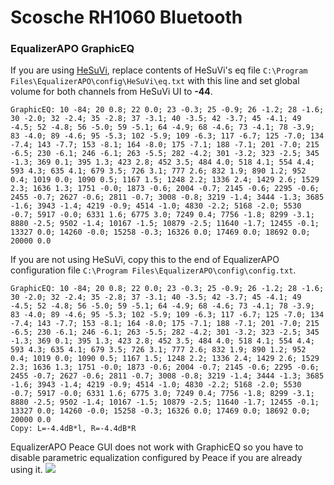 # Scosche RH1060 Bluetooth
### EqualizerAPO GraphicEQ
If you are using [HeSuVi](https://sourceforge.net/projects/hesuvi/), replace contents of HeSuVi's eq file `C:\Program Files\EqualizerAPO\config\HeSuVi\eq.txt` with this line and set global volume for both channels from HeSuVi UI to **-44**.
```
GraphicEQ: 10 -84; 20 0.8; 22 0.0; 23 -0.3; 25 -0.9; 26 -1.2; 28 -1.6; 30 -2.0; 32 -2.4; 35 -2.8; 37 -3.1; 40 -3.5; 42 -3.7; 45 -4.1; 49 -4.5; 52 -4.8; 56 -5.0; 59 -5.1; 64 -4.9; 68 -4.6; 73 -4.1; 78 -3.9; 83 -4.0; 89 -4.6; 95 -5.3; 102 -5.9; 109 -6.3; 117 -6.7; 125 -7.0; 134 -7.4; 143 -7.7; 153 -8.1; 164 -8.0; 175 -7.1; 188 -7.1; 201 -7.0; 215 -6.5; 230 -6.1; 246 -6.1; 263 -5.5; 282 -4.2; 301 -3.2; 323 -2.5; 345 -1.3; 369 0.1; 395 1.3; 423 2.8; 452 3.5; 484 4.0; 518 4.1; 554 4.4; 593 4.3; 635 4.1; 679 3.5; 726 3.1; 777 2.6; 832 1.9; 890 1.2; 952 0.4; 1019 0.0; 1090 0.5; 1167 1.5; 1248 2.2; 1336 2.4; 1429 2.6; 1529 2.3; 1636 1.3; 1751 -0.0; 1873 -0.6; 2004 -0.7; 2145 -0.6; 2295 -0.6; 2455 -0.7; 2627 -0.6; 2811 -0.7; 3008 -0.8; 3219 -1.4; 3444 -1.3; 3685 -1.6; 3943 -1.4; 4219 -0.9; 4514 -1.0; 4830 -2.2; 5168 -2.0; 5530 -0.7; 5917 -0.0; 6331 1.6; 6775 3.0; 7249 0.4; 7756 -1.8; 8299 -3.1; 8880 -2.5; 9502 -1.4; 10167 -1.5; 10879 -2.5; 11640 -1.7; 12455 -0.1; 13327 0.0; 14260 -0.0; 15258 -0.3; 16326 0.0; 17469 0.0; 18692 0.0; 20000 0.0
```
If you are not using HeSuVi, copy this to the end of EqualizerAPO configuration file `C:\Program Files\EqualizerAPO\config\config.txt`.
```
GraphicEQ: 10 -84; 20 0.8; 22 0.0; 23 -0.3; 25 -0.9; 26 -1.2; 28 -1.6; 30 -2.0; 32 -2.4; 35 -2.8; 37 -3.1; 40 -3.5; 42 -3.7; 45 -4.1; 49 -4.5; 52 -4.8; 56 -5.0; 59 -5.1; 64 -4.9; 68 -4.6; 73 -4.1; 78 -3.9; 83 -4.0; 89 -4.6; 95 -5.3; 102 -5.9; 109 -6.3; 117 -6.7; 125 -7.0; 134 -7.4; 143 -7.7; 153 -8.1; 164 -8.0; 175 -7.1; 188 -7.1; 201 -7.0; 215 -6.5; 230 -6.1; 246 -6.1; 263 -5.5; 282 -4.2; 301 -3.2; 323 -2.5; 345 -1.3; 369 0.1; 395 1.3; 423 2.8; 452 3.5; 484 4.0; 518 4.1; 554 4.4; 593 4.3; 635 4.1; 679 3.5; 726 3.1; 777 2.6; 832 1.9; 890 1.2; 952 0.4; 1019 0.0; 1090 0.5; 1167 1.5; 1248 2.2; 1336 2.4; 1429 2.6; 1529 2.3; 1636 1.3; 1751 -0.0; 1873 -0.6; 2004 -0.7; 2145 -0.6; 2295 -0.6; 2455 -0.7; 2627 -0.6; 2811 -0.7; 3008 -0.8; 3219 -1.4; 3444 -1.3; 3685 -1.6; 3943 -1.4; 4219 -0.9; 4514 -1.0; 4830 -2.2; 5168 -2.0; 5530 -0.7; 5917 -0.0; 6331 1.6; 6775 3.0; 7249 0.4; 7756 -1.8; 8299 -3.1; 8880 -2.5; 9502 -1.4; 10167 -1.5; 10879 -2.5; 11640 -1.7; 12455 -0.1; 13327 0.0; 14260 -0.0; 15258 -0.3; 16326 0.0; 17469 0.0; 18692 0.0; 20000 0.0
Copy: L=-4.4dB*l, R=-4.4dB*R
```
EqualizerAPO Peace GUI does not work with GraphicEQ so you have to disable parametric equalization configured by Peace if you are already using it.
![](https://raw.githubusercontent.com/jaakkopasanen/AutoEq/master/results/Sonoma%20Model%20One/innerfidelity/onear/Scosche%20RH1060%20Bluetooth/Scosche%20RH1060%20Bluetooth.png)

